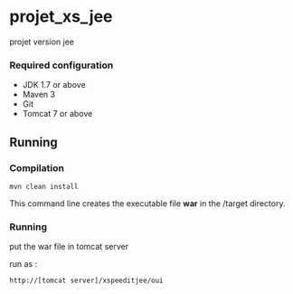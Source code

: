 # projet_xs_jee
projet version jee

### Required configuration ###
* JDK 1.7 or above
* Maven 3
* Git
* Tomcat 7 or above

## Running  ##

### Compilation ###
```
mvn clean install
```
This command line creates the executable file **war** in the /target directory.

### Running ###
put the war file in tomcat server

run as :
```
http://[tomcat server]/xspeeditjee/oui
```
